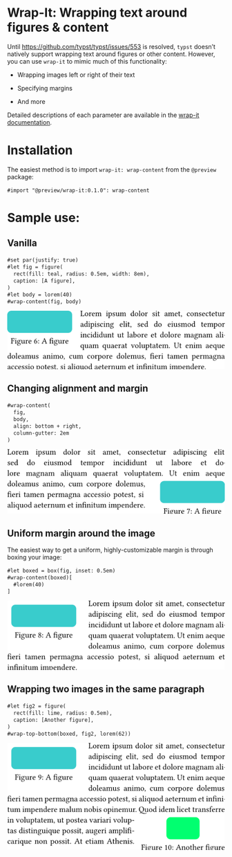 # Wrap-It: Wrapping text around figures & content

Until <u><u><https://github.com/typst/typst/issues/553></u></u> is
resolved, `typst` doesn’t natively support wrapping text around figures
or other content. However, you can use `wrap-it` to mimic much of this
functionality:

- Wrapping images left or right of their text

- Specifying margins

- And more

Detailed descriptions of each parameter are available in the
<u><u>[wrap-it
documentation](https://github.com/ntjess/wrap-it/blob/main/docs/manual.pdf)</u></u>.

# Installation

The easiest method is to import `wrap-it: wrap-content` from the
`@preview` package:

``` typ
#import "@preview/wrap-it:0.1.0": wrap-content
```

# Sample use:

## Vanilla

``` typst
#set par(justify: true)
#let fig = figure(
  rect(fill: teal, radius: 0.5em, width: 8em),
  caption: [A figure],
)
#let body = lorem(40)
#wrap-content(fig, body)
```
![Example 1](https://www.github.com/ntjess/wrap-it/raw/v0.1.1/assets/example-1.png)

## Changing alignment and margin

``` typst
#wrap-content(
  fig,
  body,
  align: bottom + right,
  column-gutter: 2em
)
```
![Example 2](https://www.github.com/ntjess/wrap-it/raw/v0.1.1/assets/example-2.png)

## Uniform margin around the image

The easiest way to get a uniform, highly-customizable margin is through
boxing your image:

``` typst
#let boxed = box(fig, inset: 0.5em)
#wrap-content(boxed)[
  #lorem(40)
]
```
![Example 3](https://www.github.com/ntjess/wrap-it/raw/v0.1.1/assets/example-3.png)

## Wrapping two images in the same paragraph

``` typst
#let fig2 = figure(
  rect(fill: lime, radius: 0.5em),
  caption: [Another figure],
)
#wrap-top-bottom(boxed, fig2, lorem(62))
```
![Example 4](https://www.github.com/ntjess/wrap-it/raw/v0.1.1/assets/example-4.png)